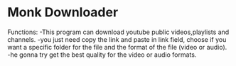 # Monk Downloader
Functions:
-This program can download youtube public videos,playlists and channels. 
-you just need copy the link and paste in link field, choose if you want a specific folder for the file and the format of the file (video or audio).
-he gonna try get the best quality for the video or audio formats.
